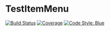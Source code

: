 # TestItemMenu

[![Build Status](https://github.com/sandyspiers/TestItemMenu.jl/actions/workflows/CI.yml/badge.svg?branch=main)](https://github.com/sandyspiers/TestItemMenu.jl/actions/workflows/CI.yml?query=branch%3Amain)
[![Coverage](https://codecov.io/gh/sandyspiers/TestItemMenu.jl/branch/main/graph/badge.svg)](https://codecov.io/gh/sandyspiers/TestItemMenu.jl)
[![Code Style: Blue](https://img.shields.io/badge/code%20style-blue-4495d1.svg)](https://github.com/invenia/BlueStyle)
